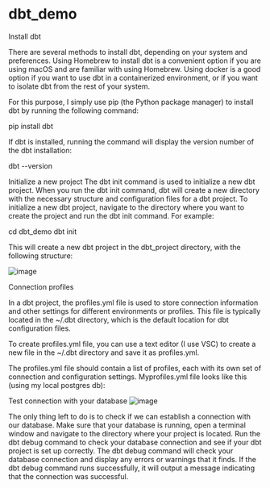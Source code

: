 # dbt_demo

Install dbt

There are several methods to install dbt, depending on your system and preferences. Using Homebrew to install dbt is a convenient option if you are using macOS and are familiar with using Homebrew. Using docker is a good option if you want to use dbt in a containerized environment, or if you want to isolate dbt from the rest of your system.

For this purpose, I simply use pip (the Python package manager) to install dbt by running the following command:

pip install dbt

If dbt is installed, running the command will display the version number of the dbt installation:

dbt --version

Initialize a new project
The dbt init command is used to initialize a new dbt project. When you run the dbt init command, dbt will create a new directory with the necessary structure and configuration files for a dbt project. To initialize a new dbt project, navigate to the directory where you want to create the project and run the dbt init command. For example:

cd dbt_demo
dbt init


This will create a new dbt project in the dbt_project directory, with the following structure:

![image](https://github.com/Nahla-Dabbek/dbt_demo/assets/38220613/183aefaf-d881-41a4-ac5b-72ba8fe7a712)



Connection profiles



In a dbt project, the profiles.yml file is used to store connection information and other settings for different environments or profiles. This file is typically located in the ~/.dbt directory, which is the default location for dbt configuration files.

To create profiles.yml file, you can use a text editor (I use VSC) to create a new file in the ~/.dbt directory and save it as profiles.yml.

The profiles.yml file should contain a list of profiles, each with its own set of connection and configuration settings. Myprofiles.yml file looks like this (using my local postgres db):

Test connection with your database
![image](https://github.com/Nahla-Dabbek/dbt_demo/assets/38220613/d2af9c4e-bf9d-400e-be82-c3040b08b696)


The only thing left to do is to check if we can establish a connection with our database. Make sure that your database is running, open a terminal window and navigate to the directory where your project is located. Run the dbt debug command to check your database connection and see if your dbt project is set up correctly. The dbt debug command will check your database connection and display any errors or warnings that it finds. If the dbt debug command runs successfully, it will output a message indicating that the connection was successful.
